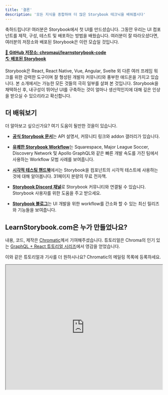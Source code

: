 ```yaml
---
title: '결론'
description: '모든 지식을 종합하여 더 많은 Storybook 테크닉을 배워봅시다'
---
```


축하드립니다! 여러분은 Storybook에서 첫 UI를 만드셨습니다. 그동안 우리는 UI 컴포넌트를 제작, 구성, 테스트 및 배포하는 방법을 배웠습니다. 여러분이 잘 따라오셨다면, 여러분의 저장소와 배포된 Storybook은 이런 모습일 것입니다.

[📕 **GitHub 저장소: chromaui/learnstorybook-code**](https://github.com/chromaui/learnstorybook-code)
<br/>
[🌎 **배포된 Storybook**](https://clever-banach-415c03.netlify.com/)

Storybook은 React, React Native, Vue, Angular, Svelte 외 다른 여러 프레임 워크를 위한 강력한 도구이며 잘 형성된 개발자 커뮤니티와 풍부한 애드온을 가지고 있습니다. 본 소개에서는 가능한 모든 것들의 극히 일부를 살펴 본 것입니다. Storybook을 채택하신 후, 내구성이 뛰어난 UI를 구축하는 것이 얼마나 생산적인지에 대해 깊은 인상을 받으실 수 있으리라고 확신합니다.

## 더 배워보기

더 알아보고 싶으신가요? 여기 도움이 될만한 것을이 있습니다.

- [**공식 Storybook 문서**](https://storybook.js.org/basics/introduction/)는 API 설명서, 커뮤니티 링크와 addon 갤러리가 있습니다.

- [**유쾌한 Storybook Workflow**](https://blog.hichroma.com/the-delightful-storybook-workflow-b322b76fd07)는 Squarespace, Major League Soccer, Discovery Network 및 Apollo GraphQL와 같은 빠른 개발 속도를 가진 팀에서 사용하는 Workflow 모범 사례를 보여줍니다.

- [**시각적 테스팅 핸드북**](https://www.chromatic.com/book/visual-testing-handbook)에서는
  Storybook을 컴포넌트의 시각적 테스트에 사용하는 것에 대해 알아봅니다. 31페이지 분량의 무료 전자책.

- [**Storybook Discord 채널**](https://discord.gg/UUt2PJb)로 Storybook 커뮤니티와 연결될 수 있습니다. Storybook 사용자를 위한 도움을 주고 받으세요.

- [**Storybook 블로그**](https://medium.com/storybookjs)는 UI 개발을 위한 workflow를 간소화 할 수 있는 최신 릴리즈와 기능들을 보여줍니다.

## LearnStorybook.com은 누가 만들었나요?

내용, 코드, 제작은 [Chromatic](http://blog.hichroma.com/)께서 기여해주셨습니다. 튜토리얼은 Chroma의 인기 있는 [GraphQL + React 튜토리얼 시리즈](https://blog.hichroma.com/graphql-react-tutorial-part-1-6-d0691af25858)에서 영감을 얻었습니다.

이와 같은 튜토리얼과 기사를 더 원하시나요? Chromatic의 메일링 목록에 등록하세요.

<iframe style="height:400px;width:100%;max-width:800px;margin:0px auto;" src="https://upscri.be/bface0?as_embed"></iframe>
